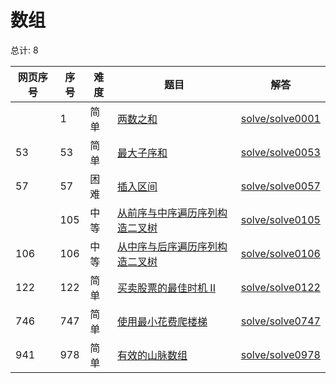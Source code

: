 # 数组

<!--- table -->

总计: 8

| 网页序号 | 序号 | 难度 | 题目                                                                                                                           | 解答                                  |
| -------- | ---- | ---- | ------------------------------------------------------------------------------------------------------------------------------ | ------------------------------------- |
|          | 1    | 简单 | [两数之和](https://leetcode-cn.com/problems/two-sum)                                                                           | [solve/solve0001](../solve/solve0001) |
| 53       | 53   | 简单 | [最大子序和](https://leetcode-cn.com/problems/maximum-subarray/)                                                               | [solve/solve0053](../solve/solve0053) |
| 57       | 57   | 困难 | [插入区间](https://leetcode-cn.com/problems/insert-interval/)                                                                  | [solve/solve0057](../solve/solve0057) |
|          | 105  | 中等 | [从前序与中序遍历序列构造二叉树](https://leetcode-cn.com/problems/construct-binary-tree-from-preorder-and-inorder-traversal/)  | [solve/solve0105](../solve/solve0105) |
| 106      | 106  | 中等 | [从中序与后序遍历序列构造二叉树](https://leetcode-cn.com/problems/construct-binary-tree-from-inorder-and-postorder-traversal/) | [solve/solve0106](../solve/solve0106) |
| 122      | 122  | 简单 | [买卖股票的最佳时机 II](https://leetcode-cn.com/problems/best-time-to-buy-and-sell-stock-ii/)                                  | [solve/solve0122](../solve/solve0122) |
| 746      | 747  | 简单 | [使用最小花费爬楼梯](https://leetcode-cn.com/problems/min-cost-climbing-stairs/)                                               | [solve/solve0747](../solve/solve0747) |
| 941      | 978  | 简单 | [有效的山脉数组](https://leetcode-cn.com/problems/valid-mountain-array/)                                                       | [solve/solve0978](../solve/solve0978) |
